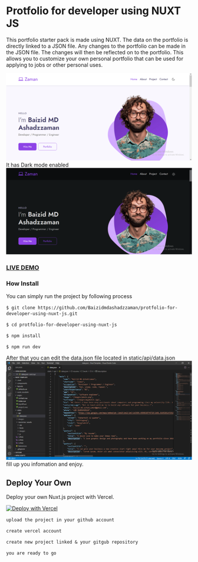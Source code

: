# Protfolio for developer using NUXT JS  

This portfolio starter pack is made using NUXT. The data on the portfolio is directly linked to a JSON file. Any changes to the portfolio can be made in the JSON file. The changes will then be reflected on to the portfolio. 
This allows you to customize your own personal portfolio that can be used for applying to jobs or other personal uses.

![Nuxt JS Portfolio for developer](1.PNG?raw=true "Nuxt JS Portfolio for developer")
It has Dark mode enabled
![Nuxt JS Portfolio for developer](2.PNG?raw=true "Nuxt JS Portfolio for developer")
### <a href="http://baizidmdashadzzaman.com/">LIVE DEMO</a>

### How Install

You can simply run the project by following process
```shell
$ git clone https://github.com/Baizidmdashadzzaman/protfolio-for-developer-using-nuxt-js.git
```
```shell
$ cd protfolio-for-developer-using-nuxt-js
```
```shell
$ npm install
```
```shell
$ npm run dev
```
After that you can edit the data.json file located in static/api/data.json
![Nuxt JS Portfolio for developer](4.PNG?raw=true "Nuxt JS Portfolio for developer")
fill up you infomation and enjoy.
## Deploy Your Own

Deploy your own Nuxt.js project with Vercel.

[![Deploy with Vercel](https://vercel.com/button)](https://vercel.com/new/clone?repository-url=https://github.com/vercel/vercel/tree/main/examples/nuxtjs&template=nuxtjs)

```shell
upload the project in your github account
```
```shell
create vercel account
```
```shell
create new project linked & your gitgub repository
```
```shell
you are ready to go
```


